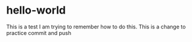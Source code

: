 # hello-world
This is a test
I am trying to remember how to do this.
This is a change to practice commit and push 